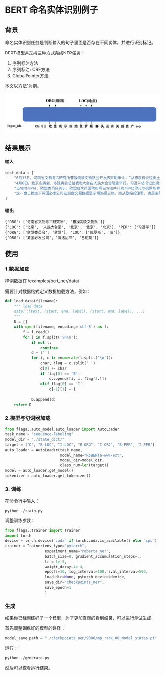 # BERT 命名实体识别例子

## 背景
命名实体识别任务是判断输入的句子里面是否存在不同实体，并进行识别标记。

BERT模型共支持三种方式完成NER任务：
1. 序列标注方法
2. 序列标注+CRF方法
3. GlobalPointer方法

本文以方法1为例。

![semantic_model.png](./img/bert_ner_model.png)

## 结果展示

#### 输入
```python
test_data = [
    "6月15日，河南省文物考古研究所曹操高陵文物队公开发表声明承认：“从来没有说过出土的珠子是墓主人的",
    "4月8日，北京冬奥会、冬残奥会总结表彰大会在人民大会堂隆重举行。习近平总书记出席大会并发表重要讲话。在讲话中，总书记充分肯定了北京冬奥会、冬残奥会取得的优异成绩，全面回顾了7年筹办备赛的不凡历程，深入总结了筹备举办北京冬奥会、冬残奥会的宝贵经验，深刻阐释了北京冬奥精神，对运用好冬奥遗产推动高质量发展提出明确要求。",
    "当地时间8日，欧盟委员会表示，欧盟各成员国政府现已冻结共计约300亿欧元与俄罗斯寡头及其他被制裁的俄方人员有关的资产。",
    "这一盘口状态下英国必发公司亚洲盘交易数据显示博洛尼亚热。而从欧赔投注看，也是主队热。巴勒莫两连败，",
]
```
#### 输出
```
{'ORG': ['河南省文物考古研究所', '曹操高陵文物队']}
{'LOC': ['北京', '人民大会堂', '北京', '北京', '北京'], 'PER': ['习近平']}
{'ORG': ['欧盟委员会', '欧盟'], 'LOC': ['俄罗斯', '俄']}
{'ORG': ['英国必发公司', '博洛尼亚', '巴勒莫']}
```
## 使用

### 1.数据加载
样例数据在 /examples/bert_ner/data/

需要针对数据格式定义数据加载方法，例如：
```python
def load_data(filename):
    """ load data
    data:：[text, (start, end, label), (start, end, label), ...]
    """
    D = []
    with open(filename, encoding='utf-8') as f:
        f = f.read()
        for l in f.split('\n\n'):
            if not l:
                continue
            d = ['']
            for i, c in enumerate(l.split('\n')):
                char, flag = c.split(' ')
                d[0] += char
                if flag[0] == 'B':
                    d.append([i, i, flag[2:]])
                elif flag[0] == 'I':
                    d[-1][1] = i

            D.append(d)
    return D
```

### 2.模型与切词器加载

```python
from flagai.auto_model.auto_loader import AutoLoader
task_name = "sequence-labeling"
model_dir = "./state_dict/"
target = ["O", "B-LOC", "I-LOC", "B-ORG", "I-ORG", "B-PER", "I-PER"]
auto_loader = AutoLoader(task_name,
                         model_name="RoBERTa-wwm-ext",
                         model_dir=model_dir,
                         class_num=len(target))
model = auto_loader.get_model()
tokenizer = auto_loader.get_tokenizer()
```

### 3. 训练
在命令行中输入：
```commandline
python ./train.py
```
调整训练参数：
```python
from flagai.trainer import Trainer
import torch
device = torch.device("cuda" if torch.cuda.is_available() else "cpu")
trainer = Trainer(env_type="pytorch",
                  experiment_name="roberta_ner",
                  batch_size=8, gradient_accumulation_steps=1,
                  lr = 1e-5,
                  weight_decay=1e-3,
                  epochs=10, log_interval=100, eval_interval=500,
                  load_dir=None, pytorch_device=device,
                  save_dir="checkpoints_ner",
                  save_epoch=1
                  )
```

### 生成
如果你已经训练好了一个模型，为了更加直观的看到结果，可以进行测试生成

首先调整训练好的模型的路径：
```python
model_save_path = "./checkpoints_ner/9000/mp_rank_00_model_states.pt"
```
运行：
```commandline
python ./generate.py
```
然后可以查看运行结果。
